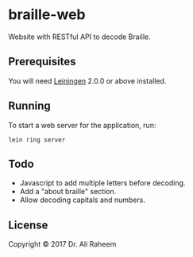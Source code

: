 # braille-web

Website with RESTful API to decode Braille.

## Prerequisites

You will need [Leiningen][] 2.0.0 or above installed.

[leiningen]: https://github.com/technomancy/leiningen

## Running

To start a web server for the application, run:

    lein ring server

## Todo

* Javascript to add multiple letters before decoding.
* Add a "about braille" section.
* Allow decoding capitals and numbers.

## License

Copyright © 2017 Dr. Ali Raheem
